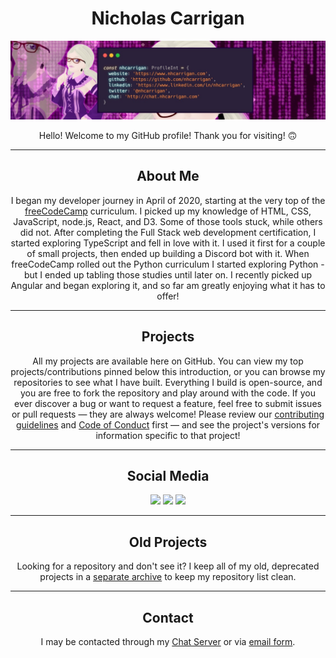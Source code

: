 <h1 align="center">Nicholas Carrigan</h1>
<p align="center">
  <img src = "./banner.png" alt= "Social Media Banner" />
</p>
<p align="center">
Hello! Welcome to my GitHub profile! Thank you for visiting! 🙃
</p>
<hr />
<h2 align="center">About Me </h2>
<p align="center">
I began my developer journey in April of 2020, starting at the very top of the <a href="https://freecodecamp.org" target="_blank" rel="noopener noreferrer">freeCodeCamp</a> curriculum. I picked up my knowledge of HTML, CSS, JavaScript, node.js, React, and D3. Some of those tools stuck, while others did not. After completing the Full Stack web development certification, I started exploring TypeScript and fell in love with it. I used it first for a couple of small projects, then ended up building a Discord bot with it. When freeCodeCamp rolled out the Python curriculum I started exploring Python - but I ended up tabling those studies until later on. I recently picked up Angular and began exploring it, and so far am greatly enjoying what it has to offer!
</p>
<hr />
<h2 align="center">Projects</h2>
<p align="center">
All my projects are available here on GitHub. You can view my top projects/contributions pinned below this introduction, or you can browse my repositories to see what I have built. Everything I build is open-source, and you are free to fork the repository and play around with the code. If you ever discover a bug or want to request a feature, feel free to submit issues or pull requests — they are always welcome! Please review our <a href="https://github.com/nhcarrigan/nhcarrigan/blob/main/CONTRIBUTING.md" target="_blank" rel="noopener noreferrer">contributing guidelines</a> and <a href="https://github.com/nhcarrigan/nhcarrigan/blob/main/CODE_OF_CONDUCT.md" target="_blank" rel="noopener noreferrer">Code of Conduct</a> first — and see the project's versions for information specific to that project!
</p>
<hr />
<h2 align="center">Social Media</h2>
<p align="center">
<a href="https://facebook.com/nhcarrigan" target="_blank" rel="noopener noreferrer"><img src="https://img.shields.io/badge/facebook-Nicholas%20Carrigan-purple?logo=facebook&color=blue" /></a>
<a href="https://linkedin.com/in/nhcarrigan" target="_blank" rel="noopener noreferrer"><img src="https://img.shields.io/badge/LinkedIn-Nicholas%20Carrigan-purple?logo=linkedin&logoColor=blue&color=blue" /></a>
<a href="https://steamcommunity.com/id/nhcarrigan" target="_blank" rel="noopener noreferrer"><img src="https://img.shields.io/badge/Steam-nhcarrigan-purple" /></a>
</p>
<hr />
<h2 align="center">Old Projects</h2>
<p align="center">
Looking for a repository and don't see it? I keep all of my old, deprecated projects in a <a href="https://github.com/nhcarrigan-archive" target="_blank" rel="noopener noreferrer">separate archive</a> to keep my repository list clean.
<hr />
<h2 align="center">Contact</h2>
<p align="center">
I may be contacted through my <a href="http://chat.nhcarrigan.com" target="_blank" rel="noopener noreferrer">Chat Server</a> or via <a href="https://www.nhcarrigan.com/contact" target="_blank" rel="noopener noreferrer">email form</a>.
</p>
